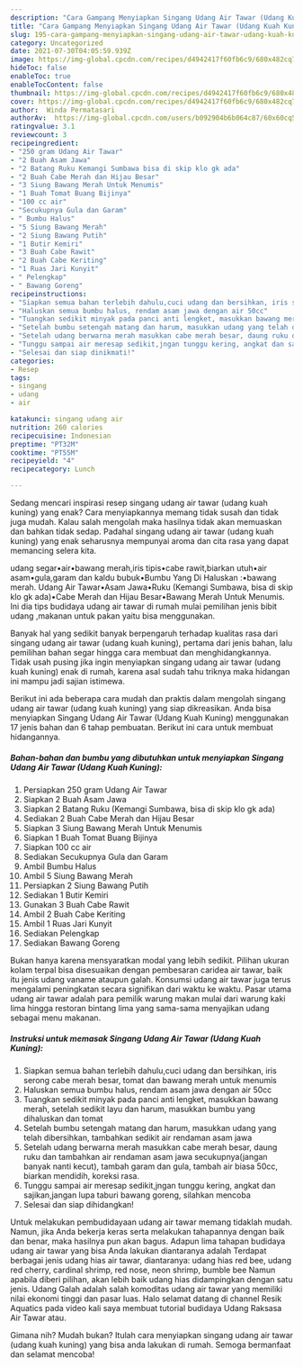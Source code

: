 ```yaml
---
description: "Cara Gampang Menyiapkan Singang Udang Air Tawar (Udang Kuah Kuning), Sempurna"
title: "Cara Gampang Menyiapkan Singang Udang Air Tawar (Udang Kuah Kuning), Sempurna"
slug: 195-cara-gampang-menyiapkan-singang-udang-air-tawar-udang-kuah-kuning-sempurna
category: Uncategorized
date: 2021-07-30T04:05:59.939Z
image: https://img-global.cpcdn.com/recipes/d4942417f60fb6c9/680x482cq70/singang-udang-air-tawar-udang-kuah-kuning-foto-resep-utama.jpg
hideToc: false
enableToc: true
enableTocContent: false
thumbnail: https://img-global.cpcdn.com/recipes/d4942417f60fb6c9/680x482cq70/singang-udang-air-tawar-udang-kuah-kuning-foto-resep-utama.jpg
cover: https://img-global.cpcdn.com/recipes/d4942417f60fb6c9/680x482cq70/singang-udang-air-tawar-udang-kuah-kuning-foto-resep-utama.jpg
author:  Winda Permatasari
authorAv:  https://img-global.cpcdn.com/users/b092904b6b064c87/60x60cq50/avatar.jpg
ratingvalue: 3.1
reviewcount: 3
recipeingredient:
- "250 gram Udang Air Tawar"
- "2 Buah Asam Jawa"
- "2 Batang Ruku Kemangi Sumbawa bisa di skip klo gk ada"
- "2 Buah Cabe Merah dan Hijau Besar"
- "3 Siung Bawang Merah Untuk Menumis"
- "1 Buah Tomat Buang Bijinya"
- "100 cc air"
- "Secukupnya Gula dan Garam"
- " Bumbu Halus"
- "5 Siung Bawang Merah"
- "2 Siung Bawang Putih"
- "1 Butir Kemiri"
- "3 Buah Cabe Rawit"
- "2 Buah Cabe Keriting"
- "1 Ruas Jari Kunyit"
- " Pelengkap"
- " Bawang Goreng"
recipeinstructions:
- "Siapkan semua bahan terlebih dahulu,cuci udang dan bersihkan, iris serong cabe merah besar, tomat dan bawang merah untuk menumis"
- "Haluskan semua bumbu halus, rendam asam jawa dengan air 50cc"
- "Tuangkan sedikit minyak pada panci anti lengket, masukkan bawang merah, setelah sedikit layu dan harum, masukkan bumbu yang dihaluskan dan tomat"
- "Setelah bumbu setengah matang dan harum, masukkan udang yang telah dibersihkan, tambahkan sedikit air rendaman asam jawa"
- "Setelah udang berwarna merah masukkan cabe merah besar, daung ruku dan tambahkan air rendaman asam jawa secukupnya(jangan banyak nanti kecut), tambah garam dan gula, tambah air biasa 50cc, biarkan mendidih, koreksi rasa."
- "Tunggu sampai air meresap sedikit,jngan tunggu kering, angkat dan sajikan,jangan lupa taburi bawang goreng, silahkan mencoba"
- "Selesai dan siap dinikmati!"
categories:
- Resep
tags:
- singang
- udang
- air

katakunci: singang udang air 
nutrition: 260 calories
recipecuisine: Indonesian
preptime: "PT32M"
cooktime: "PT55M"
recipeyield: "4"
recipecategory: Lunch

---
```



Sedang mencari inspirasi resep singang udang air tawar (udang kuah kuning) yang enak? Cara menyiapkannya memang tidak susah dan tidak juga mudah. Kalau salah mengolah maka hasilnya tidak akan memuaskan dan bahkan tidak sedap. Padahal singang udang air tawar (udang kuah kuning) yang enak seharusnya mempunyai aroma dan cita rasa yang dapat memancing selera kita.


udang segar•air•bawang merah,iris tipis•cabe rawit,biarkan utuh•air asam•gula,garam dan kaldu bubuk•Bumbu Yang Di Haluskan :•bawang merah. Udang Air Tawar•Asam Jawa•Ruku (Kemangi Sumbawa, bisa di skip klo gk ada)•Cabe Merah dan Hijau Besar•Bawang Merah Untuk Menumis. Ini dia tips budidaya udang air tawar di rumah mulai pemilihan jenis bibit udang ,makanan untuk pakan yaitu bisa menggunakan.

Banyak hal yang sedikit banyak berpengaruh terhadap kualitas rasa dari singang udang air tawar (udang kuah kuning), pertama dari jenis bahan, lalu pemilihan bahan segar hingga cara membuat dan menghidangkannya. Tidak usah pusing jika ingin menyiapkan singang udang air tawar (udang kuah kuning) enak di rumah, karena asal sudah tahu triknya maka hidangan ini mampu jadi sajian istimewa.


Berikut ini ada beberapa cara mudah dan praktis dalam mengolah singang udang air tawar (udang kuah kuning) yang siap dikreasikan. Anda bisa menyiapkan Singang Udang Air Tawar (Udang Kuah Kuning) menggunakan 17 jenis bahan dan 6 tahap pembuatan. Berikut ini cara untuk membuat hidangannya.

<!--inarticleads1-->

##### Bahan-bahan dan bumbu yang dibutuhkan untuk menyiapkan Singang Udang Air Tawar (Udang Kuah Kuning):

1. Persiapkan 250 gram Udang Air Tawar
1. Siapkan 2 Buah Asam Jawa
1. Siapkan 2 Batang Ruku (Kemangi Sumbawa, bisa di skip klo gk ada)
1. Sediakan 2 Buah Cabe Merah dan Hijau Besar
1. Siapkan 3 Siung Bawang Merah Untuk Menumis
1. Siapkan 1 Buah Tomat Buang Bijinya
1. Siapkan 100 cc air
1. Sediakan Secukupnya Gula dan Garam
1. Ambil  Bumbu Halus
1. Ambil 5 Siung Bawang Merah
1. Persiapkan 2 Siung Bawang Putih
1. Sediakan 1 Butir Kemiri
1. Gunakan 3 Buah Cabe Rawit
1. Ambil 2 Buah Cabe Keriting
1. Ambil 1 Ruas Jari Kunyit
1. Sediakan  Pelengkap
1. Sediakan  Bawang Goreng


Bukan hanya karena mensyaratkan modal yang lebih sedikit. Pilihan ukuran kolam terpal bisa disesuaikan dengan pembesaran caridea air tawar, baik itu jenis udang vaname ataupun galah. Konsumsi udang air tawar juga terus mengalami peningkatan secara signifikan dari waktu ke waktu. Pasar utama udang air tawar adalah para pemilik warung makan mulai dari warung kaki lima hingga restoran bintang lima yang sama-sama menyajikan udang sebagai menu makanan. 

<!--inarticleads2-->

##### Instruksi untuk memasak Singang Udang Air Tawar (Udang Kuah Kuning):

1. Siapkan semua bahan terlebih dahulu,cuci udang dan bersihkan, iris serong cabe merah besar, tomat dan bawang merah untuk menumis
1. Haluskan semua bumbu halus, rendam asam jawa dengan air 50cc
1. Tuangkan sedikit minyak pada panci anti lengket, masukkan bawang merah, setelah sedikit layu dan harum, masukkan bumbu yang dihaluskan dan tomat
1. Setelah bumbu setengah matang dan harum, masukkan udang yang telah dibersihkan, tambahkan sedikit air rendaman asam jawa
1. Setelah udang berwarna merah masukkan cabe merah besar, daung ruku dan tambahkan air rendaman asam jawa secukupnya(jangan banyak nanti kecut), tambah garam dan gula, tambah air biasa 50cc, biarkan mendidih, koreksi rasa.
1. Tunggu sampai air meresap sedikit,jngan tunggu kering, angkat dan sajikan,jangan lupa taburi bawang goreng, silahkan mencoba
1. Selesai dan siap dihidangkan!

Untuk melakukan pembudidayaan udang air tawar memang tidaklah mudah. Namun, jika Anda bekerja keras serta melakukan tahapannya dengan baik dan benar, maka hasilnya pun akan bagus. Adapun lima tahapan budidaya udang air tawar yang bisa Anda lakukan diantaranya adalah Terdapat berbagai jenis udang hias air tawar, diantaranya: udang hias red bee, udang red cherry, cardinal shrimp, red nose, neon shrimp, bumble bee Namun apabila diberi pilihan, akan lebih baik udang hias didampingkan dengan satu jenis. Udang Galah adalah salah komoditas udang air tawar yang memiliki nilai ekonomi tinggi dan pasar luas. Halo selamat datang di channel Resik Aquatics pada video kali saya membuat tutorial budidaya Udang Raksasa Air Tawar atau. 

Gimana nih? Mudah bukan? Itulah cara menyiapkan singang udang air tawar (udang kuah kuning) yang bisa anda lakukan di rumah. Semoga bermanfaat dan selamat mencoba!
